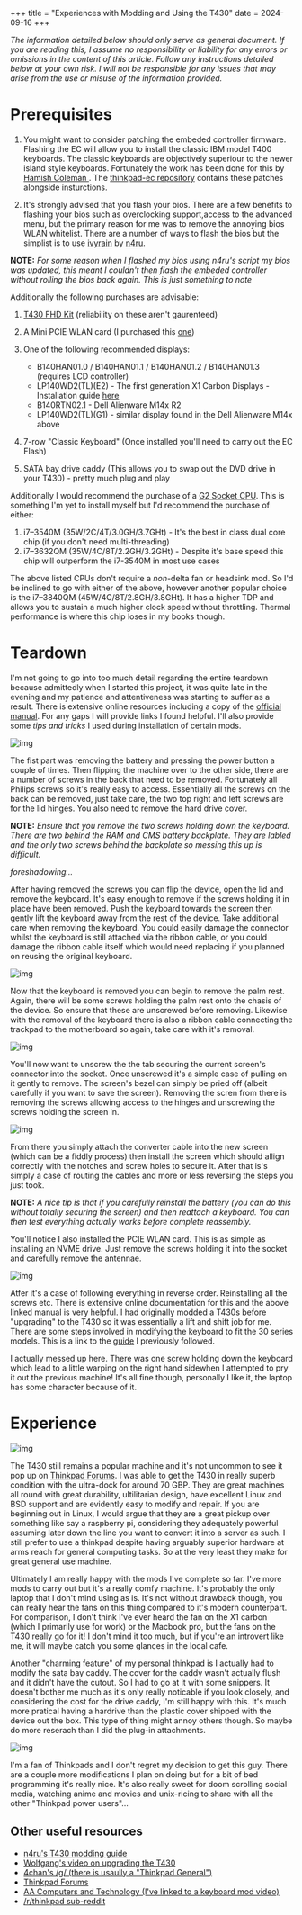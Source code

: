 +++
title = "Experiences with Modding and Using the T430" 
date = 2024-09-16 
+++

*The information detailed below should only serve as general document. If you are reading this, I assume no responsibility or liability for any errors or omissions in the content of this article. Follow any instructions detailed below at your own risk. I will not be responsible for any issues that may arise from the use or misuse of the information provided.*

# Prerequisites

1. You might want to consider patching the embeded controller firmware. Flashing the EC will allow you to install the classic IBM model T400 keyboards. The classic keyboards are objectively superiour to the newer island style keyboards. Fortunately the work has been done for this by [Hamish Coleman ](https://github.com/hamishcoleman). The [thinkpad-ec repository](https://github.com/hamishcoleman/thinkpad-ec) contains these patches alongside insturctions.

2. It's strongly advised that you flash your bios. There are a few benefits to flashing your bios such as overclocking support,access to the advanced menu, but the primary reason for me was to remove the annoying bios WLAN whitelist. There are a number of ways to flash the bios but the simplist is to use [ivyrain](https://1vyra.in/) by [n4ru](https://github.com/n4ru).

**NOTE:** *For some reason when I flashed my bios using n4ru's script my bios was updated, this meant I couldn't then flash the embeded controller without rolling the bios back again. This is just something to note*

Additionally the following purchases are advisable:

1. [T430 FHD Kit](https://www.aliexpress.com/item/1005006756084192.html) (reliability on these aren't gaurenteed)

2. A Mini PCIE WLAN card (I purchased this [one]( https://www.aliexpress.com/item/1005006863944001.html))

3. One of the following recommended displays: 
    * B140HAN01.0 / B140HAN01.1 / B140HAN01.2 / B140HAN01.3 (requires LCD controller)
    * LP140WD2(TL)(E2) - The first generation X1 Carbon Displays - Installation guide [here](https://www.thinkwiki.org/wiki/Replacing_T430_screen_with_a_better_one#X1_Carbon_HD.2B_TN_Panel)
    * B140RTN02.1 - Dell Alienware M14x R2
    * LP140WD2(TL)(G1) - similar display found in the Dell Alienware M14x above

4. 7-row "Classic Keyboard" (Once installed you'll need to carry out the EC Flash)

5. SATA bay drive caddy (This allows you to swap out the DVD drive in your T430) - pretty much plug and play

Additionally I would recommend the purchase of a [G2 Socket CPU](https://www.cpu-world.com/Sockets/Socket%20G2%20(rPGA988B).html). This is something I'm yet to install myself but I'd recommend the purchase of either:
1. i7–3540M (35W/2C/4T/3.0GH/3.7GHt) - It's the best in class dual core chip (if you don't need multi-threading)
2. i7–3632QM (35W/4C/8T/2.2GH/3.2GHt) - Despite it's base speed this chip will outperform the i7-3540M in most use cases

The above listed CPUs don't require a *non*-delta fan or headsink mod. So I'd be inclined to go with either of the above, however another popular choice is the i7–3840QM (45W/4C/8T/2.8GH/3.8GHt). It has a higher TDP and allows you to sustain a much higher clock speed without throttling. Thermal performance is where this chip loses in my books though.

# Teardown
I'm not going to go into too much detail regarding the entire teardown because admittedly when I started this project, it was quite late in the evening and my patience and attentiveness was starting to suffer as a result. There is extensive online resources including a copy of the [official manual](https://www.levnapc.cz/ProductsFiles/Lenovo-t430-manual-en.pdf). For any gaps I will provide links I found helpful. I'll also provide some *tips and tricks* I used during installation of certain mods.

![img](images/2.jpg)

The fist part was removing the battery and pressing the power button a couple of times. Then flipping the machine over to the other side, there are a number of screws in the back that need to be removed. Fortunately all Philips screws so it's really easy to access. Essentially all the screws on the back can be removed, just take care, the two top right and left screws are for the lid hinges. You also need to remove the hard drive cover. 

**NOTE:** *Ensure that you remove the two screws holding down the keyboard. There are two behind the RAM and CMS battery backplate. They are labled and the only two screws behind the backplate so messing this up is difficult.* 

*foreshadowing...*

After having removed the screws you can flip the device, open the lid and remove the keyboard. It's easy enough to remove if the screws holding it in place have been removed. Push the keyboard towards the screen then gently lift the keyboard away from the rest of the device. Take additional care when removing the keyboard. You could easily damage the connector whilst the keyboard is still attached via the ribbon cable, or you could damage the ribbon cable itself which would need replacing if you planned on reusing the original keyboard.

![img](images/3.jpg)

Now that the keyboard is removed you can begin to remove the palm rest. Again, there will be some screws holding the palm rest onto the chasis of the device. So ensure that these are unscrewed before removing. Likewise with the removal of the keyboard there is also a ribbon cable connecting the trackpad to the motherboard so again, take care with it's removal. 

![img](images/4.jpg)

You'll now want to unscrew the the tab securing the current screen's connector into the socket. Once unscrewed it's a simple case of pulling on it gently to remove. The screen's bezel can simply be pried off (albeit carefully if you want to save the screen). Removing the scren from there is removing the screws allowing access to the hinges and unscrewing the screws holding the screen in. 

![img](images/5.jpg)

From there you simply attach the converter cable into the new screen (which can be a fiddly process) then install the screen which should allign correctly with the notches and screw holes to secure it. After that is's simply a case of routing the cables and more or less reversing the steps you just took. 

**NOTE:** *A nice tip is that if you carefully reinstall the battery (you can do this without totally securing the screen) and then reattach a keyboard. You can then test everything actually works before complete reassembly.*

You'll notice I also installed the PCIE WLAN card. This is as simple as installing an NVME drive. Just remove the screws holding it into the socket and carefully remove the antennae.

![img](images/6.jpg)

Atfer it's a case of following everything in reverse order. Reinstalling all the screws etc. There is extensive online documentation for this and the above linked manual is very helpful. I had originally modded a T430s before "upgrading" to the T430 so it was essentially a lift and shift job for me. There are some steps involved in modifying the keyboard to fit the 30 series models. This is a link to the [guide](https://www.instructables.com/ThinkPad-T430T430sX230-Classic-Keyboard-Mod/) I previously followed.

I actually messed up here. There was one screw holding down the keyboard which lead to a little warping on the right hand  sidewhen I attempted to pry it out the previous machine! It's all fine though, personally I like it, the laptop has some character because of it.

# Experience
![img](images/8.jpg)

The T430 still remains a popular machine and it's not uncommon to see it pop up on [Thinkpad Forums](https://forum.thinkpads.com/). I was able to get the T430 in really superb condition with the ultra-dock for around 70 GBP. They are great machines all round with great durability, ultilitarian design, have excellent Linux and BSD support and are evidently easy to modify and repair. If you are beginning out in Linux, I would argue that they are a great pickup over something like say a raspberry pi, considering they adequately powerful assuming later down the line you want to convert it into a server as such. I still prefer to use a thinkpad despite having arguably superior hardware at arms reach for general computing tasks. So at the very least they make for great general use machine.  

Ultimately I am really happy with the mods I've complete so far. I've more mods to carry out but it's a really comfy machine. It's probably the only laptop that I don't mind using as is. It's not without drawback though, you can really hear the fans on this thing compared to it's modern counterpart. For comparison, I don't think I've ever heard the fan on the X1 carbon (which I primarily use for work) or the Macbook pro, but the fans on the T430 really go for it! I don't mind it too much, but if you're an introvert like me, it will maybe catch you some glances in the local cafe. 

Another "charming feature" of my personal thinkpad is I actually had to modify the sata bay caddy. The cover for the caddy wasn't actually flush and it didn't have the cutout. So I had to go at it with some snippers. It doesn't bother me much as it's only really noticable if you look closely, and considering the cost for the drive caddy, I'm still happy with this. It's much more pratical having a hardrive than the plastic cover shipped with the device out the box. This type of thing might annoy others though. So maybe do more reserach than I did the plug-in attachments. 

![img](images/7.jpg)

I'm a fan of Thinkpads and I don't regret my decision to get this guy. There are a couple more modifications I plan on doing but for a bit of bed programming it's really nice. It's also really sweet for doom scrolling social media, watching anime and movies and unix-ricing to share with all the other "Thinkpad power users"...


## Other useful resources
* [n4ru's T430 modding guide](https://medium.com/@n4ru/the-definitive-t430-modding-guide-3dff3f6a8e2e)
* [Wolfgang's video on upgrading the T430](https://www.youtube.com/watch?v=r2v-Y8CdE1w)
* [4chan's /g/ (there is usaully a "Thinkpad General")](https://boards.4chan.org/g/catalog)
* [Thinkpad Forums](https://forum.thinkpads.com/index.php)
* [AA Computers and Technology (I've linked to a keyboard mod video)](https://www.youtube.com/watch?v=V74pSO8of4M)
* [/r/thinkpad sub-reddit](https://www.reddit.com/r/thinkpad/)
